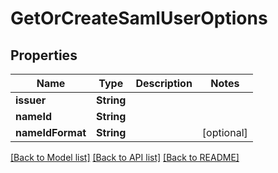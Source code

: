 # GetOrCreateSamlUserOptions

## Properties
Name | Type | Description | Notes
------------ | ------------- | ------------- | -------------
**issuer** | **String** |  | 
**nameId** | **String** |  | 
**nameIdFormat** | **String** |  | [optional] 

[[Back to Model list]](../README#documentation-for-models) [[Back to API list]](../README#documentation-for-api-endpoints) [[Back to README]](../README)


